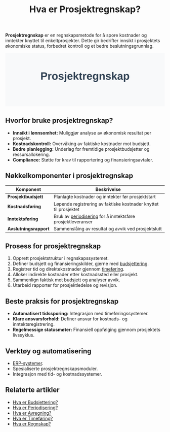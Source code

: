 ﻿---
title: "Hva er Prosjektregnskap?"
seoTitle: "Hva er Prosjektregnskap?"
description: "Prosjektregnskap sporer kostnader og inntekter per prosjekt for bedre styring. Artikkelen dekker formål, nøkkelkomponenter, prosess, beste praksis og verktøy for norske virksomheter."
summary: "Prosjektregnskap forklart: hvorfor det brukes, hva det består av og hvordan det gjennomføres i praksis."
---

**Prosjektregnskap** er en regnskapsmetode for å spore kostnader og inntekter knyttet til enkeltprosjekter. Dette gir bedrifter innsikt i prosjektets økonomiske status, forbedret kontroll og et bedre beslutningsgrunnlag.

![Illustrasjon som viser konseptet prosjektregnskap](hva-er-prosjektregnskap-image.svg)

## Hvorfor bruke prosjektregnskap?

* **Innsikt i lønnsomhet:** Muliggjør analyse av økonomisk resultat per prosjekt.
* **Kostnadskontroll:** Overvåking av faktiske kostnader mot budsjett.
* **Bedre planlegging:** Underlag for fremtidige prosjektbudsjetter og ressursallokering.
* **Compliance:** Støtte for krav til rapportering og finansieringsavtaler.

## Nøkkelkomponenter i prosjektregnskap

| Komponent             | Beskrivelse                                                                                             |
|-----------------------|---------------------------------------------------------------------------------------------------------|
| **Prosjektbudsjett**  | Planlagte kostnader og inntekter før prosjektstart                                                        |
| **Kostnadsføring**    | Løpende registrering av faktiske kostnader knyttet til prosjektet                                        |
| **Inntektsføring**    | Bruk av [periodisering](/blogs/regnskap/hva-er-periodisering "Hva er Periodisering? Guide til Regnskapsmessig Periodisering") for å inntektsføre prosjektleveranser |
| **Avslutningsrapport**| Sammenslåing av resultat og avvik ved prosjektslutt                                                       |

## Prosess for prosjektregnskap

1. Opprett prosjektstruktur i regnskapssystemet.
2. Definer budsjett og finansieringskilder, gjerne med [budsjettering](/blogs/regnskap/hva-er-budsjettering "Hva er Budsjettering? Komplett Guide til Budsjettplanlegging for Bedrifter").
3. Registrer tid og direktekostnader gjennom [timeføring](/blogs/regnskap/hva-er-timeforing "Timeføring - Komplett Guide til Timeføring og Prosjektallokering").
4. Alloker indirekte kostnader etter kostnadssted eller prosjekt.
5. Sammenlign faktisk mot budsjett og analyser avvik.
6. Utarbeid rapporter for prosjektledelse og revisjon.

## Beste praksis for prosjektregnskap

* **Automatisert tidssporing:** Integrasjon med timeføringssystemer.
* **Klare ansvarsforhold:** Definer ansvar for kostnads- og inntektsregistrering.
* **Regelmessige statusmøter:** Finansiell oppfølging gjennom prosjektets livssyklus.

## Verktøy og automatisering

* [ERP-systemer](/blogs/regnskap/hva-er-erp-system "Hva er ERP-system? Komplett Guide til ERP i Regnskap og Økonomi").
* Spesialiserte prosjektregnskapsmoduler.
* Integrasjon med tid- og kostnadssystemer.

## Relaterte artikler

* [Hva er Budsjettering?](/blogs/regnskap/hva-er-budsjettering "Hva er Budsjettering? Komplett Guide til Budsjettplanlegging for Bedrifter")
* [Hva er Periodisering?](/blogs/regnskap/hva-er-periodisering "Hva er Periodisering? Guide til Regnskapsmessig Periodisering")
* [Hva er Avregning?](/blogs/regnskap/hva-er-avregning "Hva er Avregning i Regnskap? Komplett Guide til Avregning")
* [Hva er Timeføring?](/blogs/regnskap/hva-er-timeforing "Timeføring - Komplett Guide til Timeføring og Prosjektallokering")
* [Hva er Regnskap?](/blogs/regnskap/hva-er-regnskap "Hva er Regnskap? En komplett guide")










